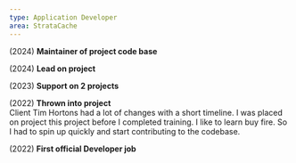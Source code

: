 ```yaml
---
type: Application Developer
area: StrataCache
---
```


(2024) <strong>Maintainer of project code base</strong>

(2024) <strong>Lead on project</strong>

(2023) <strong>Support on 2 projects</strong>


(2022) <strong>Thrown into project</strong> <br/>  Client Tim Hortons had a lot of changes with a short timeline. I was placed on project this project before I completed training. I like to learn buy fire. So I had to spin up quickly and start contributing to the codebase.

(2022) <strong>First official Developer job</strong>
